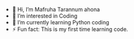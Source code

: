 - 👋 Hi, I’m Mafruha Tarannum ahona
- 👀 I’m interested in Coding
- 🌱 I’m currently learning Python coding
- ⚡ Fun fact: This is my first time learning code.

<!---
mafruhatarannum/mafruhatarannum is a ✨ special ✨ repository because its `README.md` (this file) appears on your GitHub profile.
You can click the Preview link to take a look at your changes.
--->

